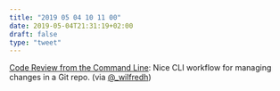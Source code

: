 ```yaml
---
title: "2019 05 04 10 11 00"
date: 2019-05-04T21:31:19+02:00
draft: false
type: "tweet"
---
```

[Code Review from the Command Line](https://blog.jez.io/cli-code-review/): Nice CLI workflow for managing changes in a Git repo. (via [@_wilfredh](https://twitter.com/_wilfredh/status/1124667248021524480))
